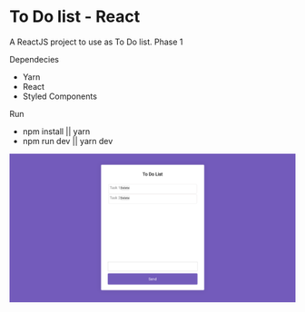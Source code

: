 # To Do list - React
A ReactJS project to use as To Do list.
Phase 1

Dependecies
* Yarn
* React
* Styled Components

Run
* npm install || yarn
* npm run dev || yarn dev

![Demo](demo.png)
